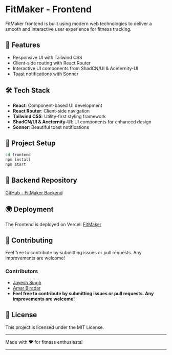 # FitMaker - Frontend

FitMaker frontend is built using modern web technologies to deliver a smooth and interactive user experience for fitness tracking.

## 🚀 Features
- Responsive UI with Tailwind CSS
- Client-side routing with React Router
- Interactive UI components from ShadCN/UI & Aceternity-UI
- Toast notifications with Sonner

## 🛠 Tech Stack
- **React**: Component-based UI development
- **React Router**: Client-side navigation
- **Tailwind CSS**: Utility-first styling framework
- **ShadCN/UI & Aceternity-UI**: UI components for enhanced design
- **Sonner**: Beautiful toast notifications

## 📂 Project Setup
```sh
cd frontend
npm install
npm start
```
## 🔗 Backend Repository
[GitHub - FitMaker Backend](https://github.com/ambir513/fitmakerbackend)

## 🌍 Deployment
The Frontend is deployed on Vercel: [FitMaker](https://fitmakerr.vercel.app/)

## 🌟 Contributing
Feel free to contribute by submitting issues or pull requests. Any improvements are welcome!

### Contributors
- [Jayesh Singh](https://github.com/JayeshSingh5452)
- [Amar Biradar](https://github.com/ambir513)
- <b>Feel free to contribute by submitting issues or pull requests. Any improvements are welcome!</b>


## 📄 License
This project is licensed under the MIT License.

---
Made with ❤️ for fitness enthusiasts!

---
